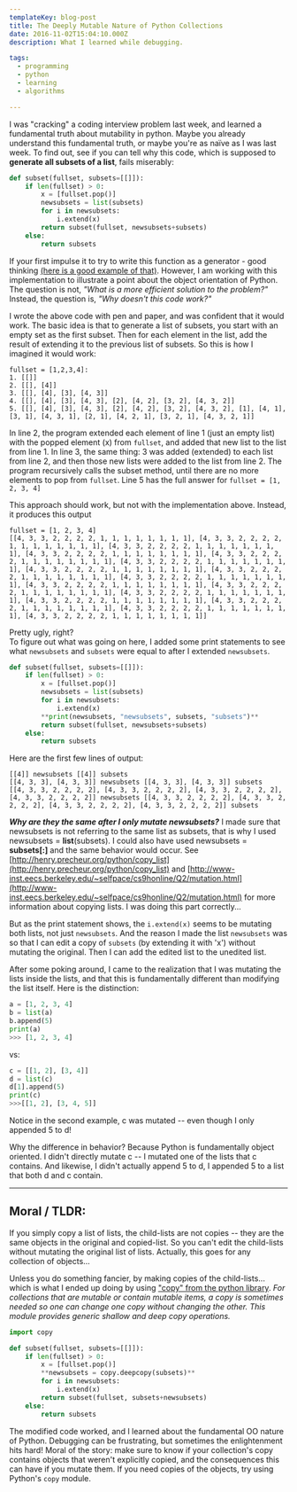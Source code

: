 ```yaml
---
templateKey: blog-post
title: The Deeply Mutable Nature of Python Collections
date: 2016-11-02T15:04:10.000Z
description: What I learned while debugging.

tags:
  - programming
  - python
  - learning
  - algorithms

---
```


I was "cracking" a coding interview problem last week, and learned a fundamental truth about mutability in python.  Maybe you already understand this fundamental truth, or maybe you're as naïve as I was last week.  To find out, see if you can tell why this code, which is supposed to **generate all subsets of a list**, fails miserably:

```python
def subset(fullset, subsets=[[]]):
	if len(fullset) > 0:
	    x = [fullset.pop()]
	    newsubsets = list(subsets)
	    for i in newsubsets:
	        i.extend(x)
	    return subset(fullset, newsubsets+subsets)
	else:
	    return subsets
```



If your first impulse it to try to write this function as a generator - good thinking [(here is a good example of that)](https://www.technomancy.org/python/powerset-generator-python/). However, I am working with this implementation to illustrate a point about the object orientation of Python.  The question is not, *"What is a more efficient solution to the problem?"* Instead, the question is, *"Why doesn't this code work?"*  

I wrote the above code with pen and paper, and was confident that it would work.  The basic idea is that to generate a list of subsets, you start with an empty set as the first subset.  Then for each element in the list, add the result of extending it to the previous list of subsets.  So this is how I imagined it would work:


	fullset = [1,2,3,4]:
	1. [[]]
	2. [[], [4]]
	3. [[], [4], [3], [4, 3]]
	4. [[], [4], [3], [4, 3], [2], [4, 2], [3, 2], [4, 3, 2]]
	5. [[], [4], [3], [4, 3], [2], [4, 2], [3, 2], [4, 3, 2], [1], [4, 1], [3, 1], [4, 3, 1], [2, 1], [4, 2, 1], [3, 2, 1], [4, 3, 2, 1]]

	

In line 2, the program extended each element of line 1 (just an empty list) with the popped element (x) from `fullset`, and added that new list to the list from line 1.  In line 3, the same thing: 3 was added (extended) to each list from line 2, and then those new lists were added to the list from line 2.  The program recursively calls the subset method, until there are no more elements to pop from `fullset`. Line 5 has the full answer for `fullset = [1, 2, 3, 4]`


This approach should work, but not with the implementation above.  Instead, it produces this output 

    fullset = [1, 2, 3, 4]
	[[4, 3, 3, 2, 2, 2, 2, 1, 1, 1, 1, 1, 1, 1, 1], [4, 3, 3, 2, 2, 2, 2, 1, 1, 1, 1, 1, 1, 1, 1], [4, 3, 3, 2, 2, 2, 2, 1, 1, 1, 1, 1, 1, 1, 1], [4, 3, 3, 2, 2, 2, 2, 1, 1, 1, 1, 1, 1, 1, 1], [4, 3, 3, 2, 2, 2, 2, 1, 1, 1, 1, 1, 1, 1, 1], [4, 3, 3, 2, 2, 2, 2, 1, 1, 1, 1, 1, 1, 1, 1], [4, 3, 3, 2, 2, 2, 2, 1, 1, 1, 1, 1, 1, 1, 1], [4, 3, 3, 2, 2, 2, 2, 1, 1, 1, 1, 1, 1, 1, 1], [4, 3, 3, 2, 2, 2, 2, 1, 1, 1, 1, 1, 1, 1, 1], [4, 3, 3, 2, 2, 2, 2, 1, 1, 1, 1, 1, 1, 1, 1], [4, 3, 3, 2, 2, 2, 2, 1, 1, 1, 1, 1, 1, 1, 1], [4, 3, 3, 2, 2, 2, 2, 1, 1, 1, 1, 1, 1, 1, 1], [4, 3, 3, 2, 2, 2, 2, 1, 1, 1, 1, 1, 1, 1, 1], [4, 3, 3, 2, 2, 2, 2, 1, 1, 1, 1, 1, 1, 1, 1], [4, 3, 3, 2, 2, 2, 2, 1, 1, 1, 1, 1, 1, 1, 1], [4, 3, 3, 2, 2, 2, 2, 1, 1, 1, 1, 1, 1, 1, 1]]

Pretty ugly, right?  
To figure out what was going on here, I added some print statements to see what `newsubsets` and `subsets` were equal to after I extended `newsubsets`.

```python
def subset(fullset, subsets=[[]]):
    if len(fullset) > 0:
        x = [fullset.pop()]
        newsubsets = list(subsets)
        for i in newsubsets:
            i.extend(x)
        **print(newsubsets, "newsubsets", subsets, "subsets")**
        return subset(fullset, newsubsets+subsets)
    else:
        return subsets
```

Here are the first few lines of output:

	[[4]] newsubsets [[4]] subsets
	[[4, 3, 3], [4, 3, 3]] newsubsets [[4, 3, 3], [4, 3, 3]] subsets
	[[4, 3, 3, 2, 2, 2, 2], [4, 3, 3, 2, 2, 2, 2], [4, 3, 3, 2, 2, 2, 2], [4, 3, 3, 2, 2, 2, 2]] newsubsets [[4, 3, 3, 2, 2, 2, 2], [4, 3, 3, 2, 2, 2, 2], [4, 3, 3, 2, 2, 2, 2], [4, 3, 3, 2, 2, 2, 2]] subsets 


***Why are they the same after I only mutate newsubsets?***  I made sure that newsubsets is not referring to the same list as subsets, that is why I used newsubsets = **list**(subsets).  I could also have used newsubsets = **subsets[:]** and the same behavior would occur.   See [http://henry.precheur.org/python/copy_list](http://henry.precheur.org/python/copy_list) and [http://www-inst.eecs.berkeley.edu/~selfpace/cs9honline/Q2/mutation.html](http://www-inst.eecs.berkeley.edu/~selfpace/cs9honline/Q2/mutation.html) for more information about copying lists.  I was doing this part correctly...


But as the print statement shows, the `i.extend(x)` seems to be mutating both lists, not just `newsubsets`. And the reason I made the list `newsubsets` was so that I can edit a copy of `subsets` (by extending it with 'x') without mutating the original.  Then I can add the edited list to the unedited list.

After some poking around, I came to the realization that I was mutating the lists inside the lists, and that this is fundamentally different than modifying the list itself.  Here is the distinction:

```python
a = [1, 2, 3, 4]
b = list(a)
b.append(5)
print(a)
>>> [1, 2, 3, 4]
```

vs:

```python
c = [[1, 2], [3, 4]]
d = list(c)
d[1].append(5)
print(c)
>>>[[1, 2], [3, 4, 5]]
```
 
Notice in the second example, c was mutated -- even though I only appended 5 to d!

Why the difference in behavior?  Because Python is fundamentally object oriented.  I didn't directly mutate c -- I mutated one of the lists that c contains.  And likewise, I didn't actually append 5 to d, I appended 5 to a list that both d and c contain.

---

## Moral / TLDR:

If you simply copy a list of lists, the child-lists are not copies -- they are the same objects in the original and copied-list.  So you can't edit the child-lists without mutating the original list of lists.  Actually, this goes for any collection of objects…

Unless you do something fancier, by making copies of the child-lists... which is what I ended up doing by using ["copy" from the python library](https://docs.python.org/2/library/copy.html#copy.deepcopy).
*For collections that are mutable or contain mutable items, a copy is sometimes needed so one can change one copy without changing the other. This module provides generic shallow and deep copy operations.*

```python
import copy

def subset(fullset, subsets=[[]]):
    if len(fullset) > 0:
        x = [fullset.pop()]
        **newsubsets = copy.deepcopy(subsets)**
        for i in newsubsets:
            i.extend(x)
        return subset(fullset, subsets+newsubsets)
    else:
        return subsets
```

The modified code worked, and I learned about the fundamental OO nature of Python.  Debugging can be frustrating, but sometimes the enlightenment hits hard!  Moral of the story: make sure to know if your collection's copy contains objects that weren't explicitly copied, and the consequences this can have if you mutate them.  If you need copies of the objects, try using Python's `copy` module.